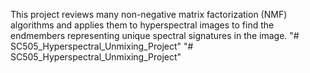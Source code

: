 This project reviews many non-negative matrix factorization (NMF) algorithms and applies them to hyperspectral images to find the endmembers representing unique spectral signatures in the image.
"# SC505_Hyperspectral_Unmixing_Project" 
"# SC505_Hyperspectral_Unmixing_Project" 

